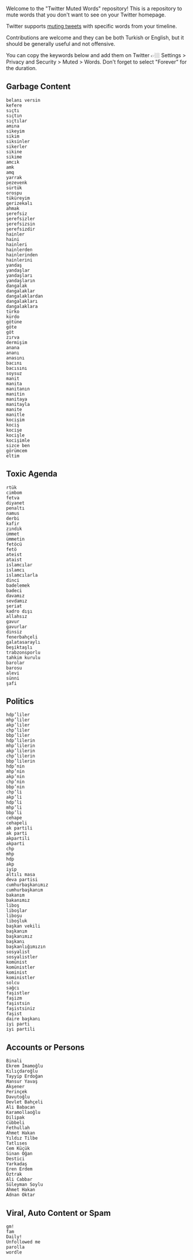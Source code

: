 Welcome to the "Twitter Muted Words" repository! This is a repository to mute words that you don't want to see on your Twitter homepage.

Twitter supports [muting tweets](https://twitter.com/settings/muted_keywords) with specific words from your timeline.

Contributions are welcome and they can be both Turkish or English, but it should be generally useful and not offensive.  

You can copy the keywords below and add them on Twitter 👉🏼 Settings > Privacy and Security > Muted > Words. Don't forget to select "Forever" for the duration.

## Garbage Content

```
belanı versin
kefere
sıçtı
sıçtın
sıçtılar
amına
sikeyim
sikim
siksinler
sikerler
sikine
sikime
amcık
amk
amq
yarrak
pezevenk
sürtük
orospu
tüküreyim
gerizekalı
ahmak
şerefsiz
şerefsizler
şerefsizsin
şerefsizdir
hainler
haini
hainleri
hainlerden
hainlerinden
hainlerini
yandaş
yandaşlar
yandaşları
yandaşların
dangalak
dangalaklar
dangalaklardan
dangalakları
dangalaklara
türko
kürdo
götüne
göte
göt
zırva
dermişim
anana
ananı
anasını
bacını
bacısını
soysuz
manit
manita
manitanın
manitin
manitaya
manitayla
manite
manitle
kocişim
kociş
kocişe
kocişle
kocişimle
sizce ben
görümcem
eltim
```

## Toxic Agenda

```
rtük
cimbom
fetva
diyanet
penaltı
namus
derbi
kafir
zındık
ümmet
ümmetin
fetöcü
fetö
ateist
ataist
islamcılar
islamcı
islamcılarla
dinci
badelemek
badeci
davamız
sevdamız
şeriat
kadro dışı
allahsız
gavur
gavurlar
dinsiz
fenerbahçeli
galatasaraylı
beşiktaşlı
trabzonsporlu
tahkim kurulu
barolar
barosu
alevi
sünni
şafi
```

## Politics

```
hdp’liler
mhp’liler
akp’liler
chp’liler
bbp’liler
hdp’lilerin
mhp’lilerin
akp’lilerin
chp’lilerin
bbp’lilerin
hdp’nin
mhp’nin
akp’nin
chp’nin
bbp’nin
chp’li
akp’li
hdp’li
mhp’li
bbp’li
cehape
cehapeli
ak partili
ak parti
akpartili
akparti
chp
mhp
hdp
akp
iyip
altılı masa
deva partisi
cumhurbaşkanımız
cumhurbaşkanım
bakanım
bakanımız
liboş
liboşlar
liboşu
liboşluk
başkan vekili
başkanım
başkanımız
başkanı
başkanlığımızın
sosyalist
sosyalistler
komünist
komünistler
kominist
koministler
solcu
sağcı
faşistler
faşizm
faşistsin
faşistsiniz
faşist
daire başkanı
iyi parti
iyi partili
```

## Accounts or Persons

```
Binali
Ekrem İmamoğlu
Kılıçdaroğlu
Tayyip Erdoğan
Mansur Yavaş
Akşener
Perinçek
Davutoğlu
Devlet Bahçeli
Ali Babacan
Karamollaoğlu
Dilipak
Cübbeli
Fethullah
Ahmet Hakan
Yıldız Tilbe
Tatlıses
Cem Küçük
Sinan Oğan
Destici
Yarkadaş
Eren Erdem
Öztrak
Ali Cabbar
Süleyman Soylu
Ahmet Hakan
Adnan Oktar
```

## Viral, Auto Content or Spam

```
gm!
fam
Daily!
Unfollowed me
parolla
wordle
```
